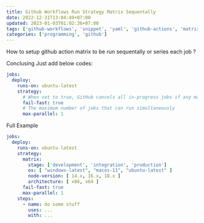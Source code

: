 ```yaml
---
title: Github Workflows Run Strategy Matrix Sequentally
date: 2022-12-31T13:04:49+07:00
updated: 2023-01-03T01:02:36+07:00
tags: ['github-workflows', 'snippet', 'yaml', 'github-actions', 'matrix']
categories: ['programming', 'github']
---
```


How to setup github action matrix to be run sequentally or series each job ?

Conclusing Just add below codes:
```yaml
jobs:
  deploy:
    runs-on: ubuntu-latest
    strategy:
      # When set to true, GitHub cancels all in-progress jobs if any matrix job fails.
      fail-fast: true
      # The maximum number of jobs that can run simultaneously
      max-parallel: 1
```
Full Example
```yaml
jobs:
  deploy:
    runs-on: ubuntu-latest
    strategy:
      matrix:
        stage: ['development', 'integration', 'production']
        os: [ "windows-latest", "macos-11", "ubuntu-latest" ]
        node-version: [ 14.x, 16.x, 18.x ]
        architecture: [ x86, x64 ]
      fail-fast: true
      max-parallel: 1
    steps:
      - name: do some stuff
        uses: ...
        with: ...
```

